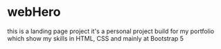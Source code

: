 # webHero
this is a landing page project it's a personal project build for my portfolio which show my skills in HTML, CSS and mainly at Bootstrap 5
